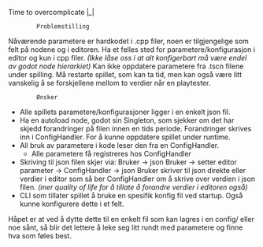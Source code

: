 Time to overcomplicate |*_*|

            Problemstilling
Nåværende parametere er hardkodet i .cpp filer, noen er tilgjengelige som felt på nodene og i 
editoren. Ha et felles sted for parametere/konfigurasjon i editor og kun i cpp filer. _(Ikke låse 
oss i at alt konfigerbart må være endel av godot node hierarkiet)_
Kan ikke oppdatere parametere fra .tscn filene under spilling. Må restarte spillet, som kan ta tid, men
kan også være litt vanskelig å se forskjellene mellom to verdier når en playtester. 

            Ønsker
- Alle spillets parametere/konfigurasjoner ligger i en enkelt json fil. 
- Ha en autoload node, godot sin Singleton, som sjekker om det har skjedd forandringer på filen innen en tids periode. Forandringer skrives inn i ConfigHandler. For å kunne oppdatere spillet under runtime. 
- All bruk av parametere i kode leser den fra en ConfigHandler.
    - Alle parametere få registreres hos ConfigHandler
- Skriving til json filen skjer via:
  Bruker -> json
  Bruker -> setter editor parameter -> ConfigHandler -> json
  Bruker skriver til json direkte eller verdier i editor som så ber ConfigHandler om å skrive over verdien i json filen. _(mer quality of life for å tillate å forandre verdier i editoren også)_
- CLI som tillater spillet å bruke en spesifik konfig fil ved startup. Også kunne konfigurere dette i et felt. 

Håpet er at ved å dytte dette til en enkelt fil som kan lagres i en config/ eller noe sånt, så blir det lettere å leke seg litt rundt med parametere og finne hva som føles best. 
